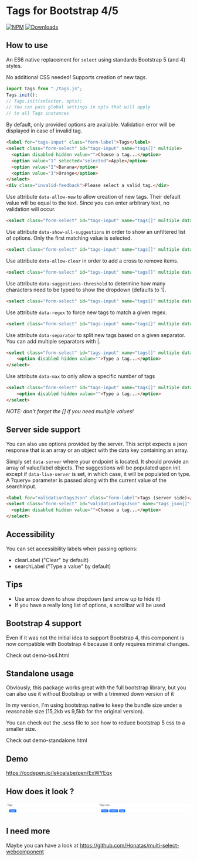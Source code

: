# Tags for Bootstrap 4/5

[![NPM](https://nodei.co/npm/bootstrap5-tags.png?mini=true)](https://nodei.co/npm/bootstrap5-tags/)
[![Downloads](https://img.shields.io/npm/dt/bootstrap5-tags.svg)](https://www.npmjs.com/package/bootstrap5-tags)

## How to use

An ES6 native replacement for `select` using standards Bootstrap 5 (and 4) styles.

No additional CSS needed! Supports creation of new tags.

```js
import Tags from "./tags.js";
Tags.init();
// Tags.init(selector, opts);
// You can pass global settings in opts that will apply
// to all Tags instances
```

By default, only provided options are available. Validation error
will be displayed in case of invalid tag.

```html
<label for="tags-input" class="form-label">Tags</label>
<select class="form-select" id="tags-input" name="tags[]" multiple>
  <option disabled hidden value="">Choose a tag...</option>
  <option value="1" selected="selected">Apple</option>
  <option value="2">Banana</option>
  <option value="3">Orange</option>
</select>
<div class="invalid-feedback">Please select a valid tag.</div>
```

Use attribute `data-allow-new` to allow creation of new tags. Their
default value will be equal to the text. Since you can enter
arbitrary text, no validation will occur.

```html
<select class="form-select" id="tags-input" name="tags[]" multiple data-allow-new="true"></select>
```

Use attribute `data-show-all-suggestions` in order to show an unfiltered list of options.
Only the first matching value is selected.

```html
<select class="form-select" id="tags-input" name="tags[]" multiple data-show-all-suggestions="true"></select>
```

Use attribute `data-allow-clear` in order to add a cross to remove items.

```html
<select class="form-select" id="tags-input" name="tags[]" multiple data-allow-clear="true"></select>
```

Use attribute `data-suggestions-threshold` to determine how many characters need to be typed to show the dropdown (defaults to 1).

```html
<select class="form-select" id="tags-input" name="tags[]" multiple data-suggestions-threshold="0"></select>
```

Use attribute `data-regex` to force new tags to match a given regex.

```html
<select class="form-select" id="tags-input" name="tags[]" multiple data-regex=".*@mycompany\.com$"></select>
```

Use attribute `data-separator` to split new tags based on a given separator. You can add multiple separators with |.

```html
<select class="form-select" id="tags-input" name="tags[]" multiple data-separator=" |,">
    <option disabled hidden value="">Type a tag...</option>
</select>
```

Use attribute `data-max` to only allow a specific number of tags

```html
<select class="form-select" id="tags-input" name="tags[]" multiple data-max="2" data-allow-clear="true">
    <option disabled hidden value="">Type a tag...</option>
</select>
```

_NOTE: don't forget the [] if you need multiple values!_

## Server side support

You can also use options provided by the server. This script expects a json response that is an array or an object with the data key containing an array.

Simply set `data-server` where your endpoint is located. It should provide an array of value/label objects. The suggestions will be populated upon init
except if `data-live-server` is set, in which case, it will be populated on type. A ?query= parameter is passed along with the current value of the searchInput.

```html
<label for="validationTagsJson" class="form-label">Tags (server side)</label>
<select class="form-select" id="validationTagsJson" name="tags_json[]" multiple data-allow-new="true" data-server="demo.json" data-live-server="1">
  <option disabled hidden value="">Choose a tag...</option>
</select>
```

## Accessibility

You can set accessibility labels when passing options:

- clearLabel ("Clear" by default)
- searchLabel ("Type a value" by default)

## Tips

- Use arrow down to show dropdown (and arrow up to hide it)
- If you have a really long list of options, a scrollbar will be used

## Bootstrap 4 support

Even if it was not the initial idea to support Bootstrap 4, this component is now compatible with Bootstrap 4 because it only
requires minimal changes.

Check out demo-bs4.html

## Standalone usage

Obviously, this package works great with the full bootstrap library, but you can also use it without Bootstrap or with a trimmed down version of it

In my version, I'm using bootstrap.native to keep the bundle size under a reasonable size (15,2kb vs 9,5kb for the original version).

You can check out the .scss file to see how to reduce bootstrap 5 css to a smaller size.

Check out demo-standalone.html

## Demo

https://codepen.io/lekoalabe/pen/ExWYEqx

## How does it look ?

![screenshot](screenshot.png "screenshot")

## I need more

Maybe you can have a look at https://github.com/Honatas/multi-select-webcomponent
